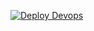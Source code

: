 [![Deploy Devops](https://github.com/MoralesNancy/devops-servidor/blob/main/.githup/workflows/despliegue.yml/badge.svg)](https://github.com/MoralesNancy/devops-servidor/blob/main/.githup/workflows/despliegue.yml)

